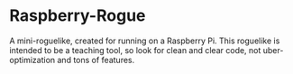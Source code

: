 Raspberry-Rogue
===============

A mini-roguelike, created for running on a Raspberry Pi. This roguelike is intended to be a teaching tool, so look for clean and clear code, not uber-optimization and tons of features.